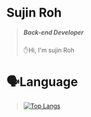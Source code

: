 # Sujin Roh
> ##### Back-end Developer
> 
>✋Hi, I'm sujin Roh <br>
>
>
>
# 🗣Language
>[![Top Langs](https://github-readme-stats.vercel.app/api/top-langs/?username=suzinRoh&layout=compact)](https://github.com/suzinRoh/github-readme-stats)
